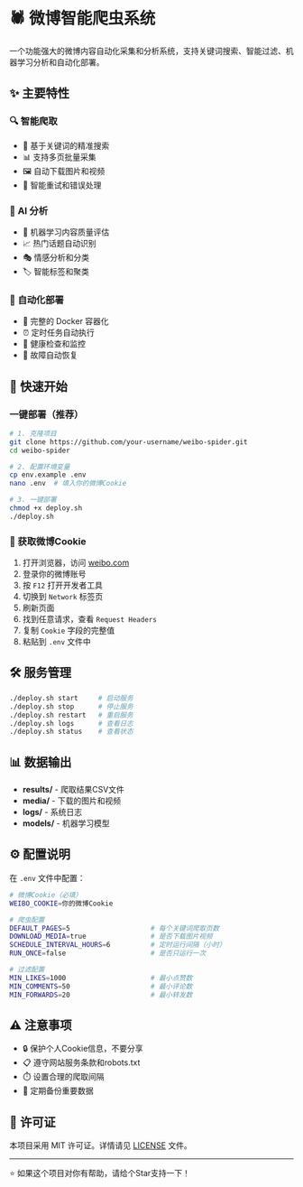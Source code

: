 # 🕷️ 微博智能爬虫系统

一个功能强大的微博内容自动化采集和分析系统，支持关键词搜索、智能过滤、机器学习分析和自动化部署。

## ✨ 主要特性

### 🔍 **智能爬取**
- 🎯 基于关键词的精准搜索
- 📊 支持多页批量采集
- 🖼️ 自动下载图片和视频
- 🔄 智能重试和错误处理

### 🧠 **AI 分析**
- 🤖 机器学习内容质量评估
- 📈 热门话题自动识别
- 🎭 情感分析和分类
- 🏷️ 智能标签和聚类

### 🚀 **自动化部署**
- 🐳 完整的 Docker 容器化
- ⏰ 定时任务自动执行
- 📱 健康检查和监控
- 🔄 故障自动恢复

## 🚀 快速开始

### 一键部署（推荐）

```bash
# 1. 克隆项目
git clone https://github.com/your-username/weibo-spider.git
cd weibo-spider

# 2. 配置环境变量
cp env.example .env
nano .env  # 填入你的微博Cookie

# 3. 一键部署
chmod +x deploy.sh
./deploy.sh
```

### 📱 获取微博Cookie

1. 打开浏览器，访问 [weibo.com](https://weibo.com)
2. 登录你的微博账号
3. 按 `F12` 打开开发者工具
4. 切换到 `Network` 标签页
5. 刷新页面
6. 找到任意请求，查看 `Request Headers`
7. 复制 `Cookie` 字段的完整值
8. 粘贴到 `.env` 文件中

## 🛠️ 服务管理

```bash
./deploy.sh start     # 启动服务
./deploy.sh stop      # 停止服务
./deploy.sh restart   # 重启服务
./deploy.sh logs      # 查看日志
./deploy.sh status    # 查看状态
```

## 📊 数据输出

- **results/** - 爬取结果CSV文件
- **media/** - 下载的图片和视频
- **logs/** - 系统日志
- **models/** - 机器学习模型

## ⚙️ 配置说明

在 `.env` 文件中配置：

```bash
# 微博Cookie（必填）
WEIBO_COOKIE=你的微博Cookie

# 爬虫配置
DEFAULT_PAGES=5                    # 每个关键词爬取页数
DOWNLOAD_MEDIA=true                # 是否下载图片视频
SCHEDULE_INTERVAL_HOURS=6          # 定时运行间隔（小时）
RUN_ONCE=false                     # 是否只运行一次

# 过滤配置
MIN_LIKES=1000                     # 最小点赞数
MIN_COMMENTS=50                    # 最小评论数
MIN_FORWARDS=20                    # 最小转发数
```

## ⚠️ 注意事项

- 🔒 保护个人Cookie信息，不要分享
- 📋 遵守网站服务条款和robots.txt
- ⏱️ 设置合理的爬取间隔
- 💾 定期备份重要数据

## 📄 许可证

本项目采用 MIT 许可证。详情请见 [LICENSE](LICENSE) 文件。

---

⭐ 如果这个项目对你有帮助，请给个Star支持一下！ 